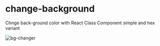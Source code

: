 # change-background

Chnge back-ground color with React Class Component simple and hex variant

![bg-changer](https://user-images.githubusercontent.com/74892817/121790535-5ffb8800-cbae-11eb-8664-bcf51387460f.gif)
